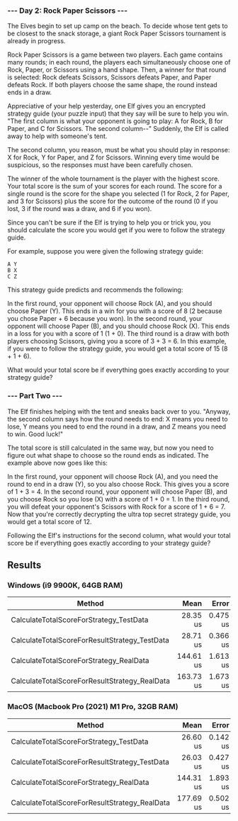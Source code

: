 ### --- Day 2: Rock Paper Scissors ---
The Elves begin to set up camp on the beach. To decide whose tent gets to be closest to the snack storage, a giant Rock Paper Scissors tournament is already in progress.

Rock Paper Scissors is a game between two players. Each game contains many rounds; in each round, the players each simultaneously choose one of Rock, Paper, or Scissors using a hand shape. Then, a winner for that round is selected: Rock defeats Scissors, Scissors defeats Paper, and Paper defeats Rock. If both players choose the same shape, the round instead ends in a draw.

Appreciative of your help yesterday, one Elf gives you an encrypted strategy guide (your puzzle input) that they say will be sure to help you win. "The first column is what your opponent is going to play: A for Rock, B for Paper, and C for Scissors. The second column--" Suddenly, the Elf is called away to help with someone's tent.

The second column, you reason, must be what you should play in response: X for Rock, Y for Paper, and Z for Scissors. Winning every time would be suspicious, so the responses must have been carefully chosen.

The winner of the whole tournament is the player with the highest score. Your total score is the sum of your scores for each round. The score for a single round is the score for the shape you selected (1 for Rock, 2 for Paper, and 3 for Scissors) plus the score for the outcome of the round (0 if you lost, 3 if the round was a draw, and 6 if you won).

Since you can't be sure if the Elf is trying to help you or trick you, you should calculate the score you would get if you were to follow the strategy guide.

For example, suppose you were given the following strategy guide:
```
A Y
B X
C Z
```
This strategy guide predicts and recommends the following:

In the first round, your opponent will choose Rock (A), and you should choose Paper (Y). This ends in a win for you with a score of 8 (2 because you chose Paper + 6 because you won).
In the second round, your opponent will choose Paper (B), and you should choose Rock (X). This ends in a loss for you with a score of 1 (1 + 0).
The third round is a draw with both players choosing Scissors, giving you a score of 3 + 3 = 6.
In this example, if you were to follow the strategy guide, you would get a total score of 15 (8 + 1 + 6).

What would your total score be if everything goes exactly according to your strategy guide?

### --- Part Two ---
The Elf finishes helping with the tent and sneaks back over to you. "Anyway, the second column says how the round needs to end: X means you need to lose, Y means you need to end the round in a draw, and Z means you need to win. Good luck!"

The total score is still calculated in the same way, but now you need to figure out what shape to choose so the round ends as indicated. The example above now goes like this:

In the first round, your opponent will choose Rock (A), and you need the round to end in a draw (Y), so you also choose Rock. This gives you a score of 1 + 3 = 4.
In the second round, your opponent will choose Paper (B), and you choose Rock so you lose (X) with a score of 1 + 0 = 1.
In the third round, you will defeat your opponent's Scissors with Rock for a score of 1 + 6 = 7.
Now that you're correctly decrypting the ultra top secret strategy guide, you would get a total score of 12.

Following the Elf's instructions for the second column, what would your total score be if everything goes exactly according to your strategy guide?

## Results
### Windows (i9 9900K, 64GB RAM) 
|                                        Method |      Mean |    Error |   StdDev |    Gen0 |   Gen1 | Allocated |
|---------------------------------------------- |----------:|---------:|---------:|--------:|-------:|----------:|
|       CalculateTotalScoreForStrategy_TestData |  28.35 us | 0.475 us | 0.444 us |  0.9766 |      - |    8.2 KB |
| CalculateTotalScoreForResultStrategy_TestData |  28.71 us | 0.366 us | 0.343 us |  1.0071 | 0.0305 |   8.25 KB |
|       CalculateTotalScoreForStrategy_RealData | 144.61 us | 1.613 us | 1.509 us | 10.7422 | 0.2441 |  87.88 KB |
| CalculateTotalScoreForResultStrategy_RealData | 163.73 us | 1.673 us | 1.483 us | 10.7422 | 0.2441 |  87.93 KB |
### MacOS (Macbook Pro (2021) M1 Pro, 32GB RAM) 
|                                        Method |      Mean |    Error |   StdDev |    Gen0 |   Gen1 | Allocated |
|---------------------------------------------- |----------:|---------:|---------:|--------:|-------:|----------:|
|       CalculateTotalScoreForStrategy_TestData |  26.60 us | 0.142 us | 0.133 us |  1.4648 | 0.0305 |   9.05 KB |
| CalculateTotalScoreForResultStrategy_TestData |  26.03 us | 0.427 us | 0.400 us |  1.4648 | 0.0305 |    9.1 KB |
|       CalculateTotalScoreForStrategy_RealData | 144.31 us | 1.893 us | 1.771 us | 14.4043 | 0.2441 |  88.72 KB |
| CalculateTotalScoreForResultStrategy_RealData | 177.69 us | 0.502 us | 0.420 us | 14.4043 | 0.2441 |  88.77 KB |
